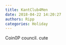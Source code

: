 ```yaml
---
title: KantClub4Men
date: 2018-04-22 14:20:27
authors: Ripp
categories: Holiday
---
```


 Coin0P council. cute